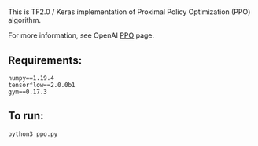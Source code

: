 # 

This is TF2.0 / Keras implementation of Proximal Policy Optimization (PPO) algorithm.

For more information, see OpenAI [PPO](https://openai.com/blog/openai-baselines-ppo/) page.


## Requirements:

```
numpy==1.19.4
tensorflow==2.0.0b1
gym==0.17.3
```

## To run:

```
python3 ppo.py
```